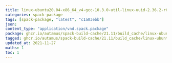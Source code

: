 ```yaml
---
title: linux-ubuntu20.04-x86_64_v4-gcc-10.3.0-util-linux-uuid-2.36.2-r6g6uzhxteqgalwy35n6al2vn7lay5ku.spack:latest
categories: spack-package
tags: [spack-package, "latest", "c1a03ebb"]
json: 
content_type: "application/vnd.spack.package"
package: ghcr.io/autamus/spack-build-cache/21.11/build_cache/linux-ubuntu20.04-x86_64_v4-gcc-10.3.0-util-linux-uuid-2.36.2-r6g6uzhxteqgalwy35n6al2vn7lay5ku.spack:latest
tagged: ghcr.io/autamus/spack-build-cache/21.11/build_cache/linux-ubuntu20.04-x86_64_v4-gcc-10.3.0-util-linux-uuid-2.36.2-r6g6uzhxteqgalwy35n6al2vn7lay5ku.spack:c1a03ebb
updated_at: 2021-11-27
maths: 1
toc: 1
---
```

